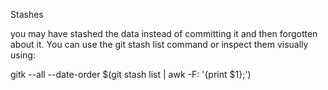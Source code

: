 Stashes

you may have stashed the data instead of committing it and then forgotten about it. You can use the git stash list command or inspect them visually using:

gitk --all --date-order $(git stash list | awk -F: '{print $1};')
